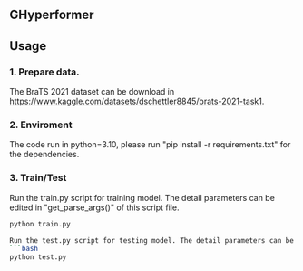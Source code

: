 ## GHyperformer

## Usage
### 1. Prepare data. 
The BraTS 2021 dataset can be download in https://www.kaggle.com/datasets/dschettler8845/brats-2021-task1.

### 2. Enviroment
The code run in python=3.10, please run "pip install -r requirements.txt" for the dependencies.

### 3. Train/Test
Run the train.py script for training model. The detail parameters can be edited in "get_parse_args()" of this script file.
```bash
python train.py

Run the test.py script for testing model. The detail parameters can be edited in "get_parse_args()" of this script file.
```bash
python test.py

